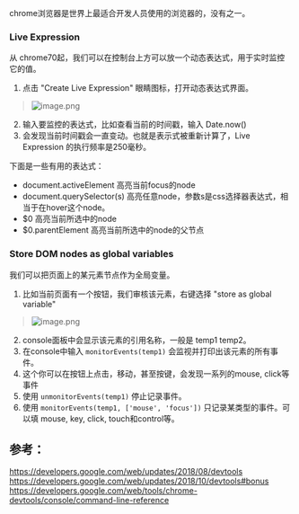chrome浏览器是世界上最适合开发人员使用的浏览器的，没有之一。

###  Live Expression
从 chrome70起，我们可以在控制台上方可以放一个动态表达式，用于实时监控它的值。
1. 点击 "Create Live Expression" 眼睛图标，打开动态表达式界面。

> ![image.png](https://hexo-blog.pek3b.qingstor.com/upload_images/71414-e4a3a085d16f78a3.png?imageMogr2/auto-orient/strip%7CimageView2/2/w/1240)

2. 输入要监控的表达式，比如查看当前的时间戳，输入 Date.now()
3. 会发现当前时间戳会一直变动。也就是表示式被重新计算了，Live Expression 的执行频率是250毫秒。

下面是一些有用的表达式：
* document.activeElement 高亮当前focus的node
* document.querySelector(s) 高亮任意node，参数s是css选择器表达式，相当于在hover这个node。
* $0 高亮当前所选中的node
* $0.parentElement 高亮当前所选中的node的父节点

### Store DOM nodes as global variables
我们可以把页面上的某元素节点作为全局变量。
1. 比如当前页面有一个按钮，我们审核该元素，右键选择 "store as global variable"

> ![image.png](https://hexo-blog.pek3b.qingstor.com/upload_images/71414-1df3bd44f51b2314.png?imageMogr2/auto-orient/strip%7CimageView2/2/w/1240)

2. console面板中会显示该元素的引用名称，一般是 temp1 temp2。
3. 在console中输入  `monitorEvents(temp1)` 会监视并打印出该元素的所有事件。
4. 这个你可以在按钮上点击，移动，甚至按键，会发现一系列的mouse, click等事件
5. 使用  `unmonitorEvents(temp1)` 停止记录事件。
6. 使用  `monitorEvents(temp1, ['mouse', 'focus'])` 只记录某类型的事件。可以填 mouse, key, click, touch和control等。



## 参考：
https://developers.google.com/web/updates/2018/08/devtools
https://developers.google.com/web/updates/2018/10/devtools#bonus
https://developers.google.com/web/tools/chrome-devtools/console/command-line-reference
